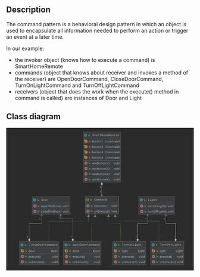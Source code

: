 ## Description
The command pattern is a behavioral design pattern in which an object is used to encapsulate all information needed to perform an action or trigger an event at a later time.

In our example:
 * the invoker object (knows how to execute a command) is SmartHomeRemote
 * commands (object that knows about receiver and invokes a method of the receiver) are OpenDoorCommand, CloseDoorCommand, TurnOnLightCommand and TurnOffLightCommand
 * receivers (object that does the work when the execute() method in command is called) are instances of Door and Light

## Class diagram
![diagram](command_diagram.png)